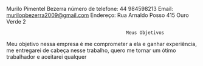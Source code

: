 Murilo Pimentel Bezerra 
                                    número de telefone: 44 984598213
Email: murilopbezerra2009@gmail.com
Endereço: Rua Arnaldo Posso 415 Ouro Verde 2

                                                Meus Objetivos

  Meu objetivo nessa empresa é me comprometer a ela e ganhar experiência,
  me entregarei de cabeça nesse trabalho, quero me tornar um ótimo 
  trabalhador e aceitarei qualquer 
